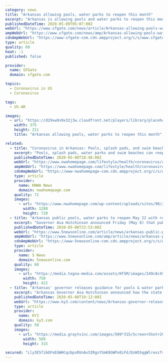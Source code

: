 ```yaml
---
category: news
title: "Arkansas allowing pools, water parks to reopen this month"
excerpt: "Arkansas is allowing pools and water parks to reopen this month with new capacity limits and other restrictions to prevent the spread of coronavirus, Gov. Asa Hutchinson said Friday. Hutchinson said pools will be allowed to reopen on May 22,"
publishedDateTime: 2020-05-09T05:07:00Z
webUrl: "https://www.sfgate.com/news/article/Arkansas-allowing-pools-water-parks-to-reopen-15257721.php"
ampWebUrl: "https://www.sfgate.com/news/amp/Arkansas-allowing-pools-water-parks-to-reopen-15257721.php"
cdnAmpWebUrl: "https://www-sfgate-com.cdn.ampproject.org/c/s/www.sfgate.com/news/amp/Arkansas-allowing-pools-water-parks-to-reopen-15257721.php"
type: article
quality: 60
heat: -1
published: false

provider:
  name: SFGate
  domain: sfgate.com

topics:
  - Coronavirus in US
  - Coronavirus

tags:
  - US-AR

images:
  - url: "https://d29xw9s9x32j3w.cloudfront.net/players/library/placeholder.png"
    width: 375
    height: 211
    title: "Arkansas allowing pools, water parks to reopen this month"

related:
  - title: "Coronavirus in Arkansas: Pools, splash pads, and swim beaches can open May 22"
    excerpt: "Pools, splash pads, water parks and swim beaches can reopen with restrictions on May 22, Governor Asa Hutchinson announced on Friday. Such facilities will be"
    publishedDateTime: 2020-05-08T18:48:00Z
    webUrl: "https://www.nwahomepage.com/lifestyle/health/coronavirus/coronavirus-in-arkansas-pools-splash-pads-and-swim-beaches-can-open-may-22/"
    ampWebUrl: "https://www.nwahomepage.com/lifestyle/health/coronavirus/coronavirus-in-arkansas-pools-splash-pads-and-swim-beaches-can-open-may-22/amp/"
    cdnAmpWebUrl: "https://www-nwahomepage-com.cdn.ampproject.org/c/s/www.nwahomepage.com/lifestyle/health/coronavirus/coronavirus-in-arkansas-pools-splash-pads-and-swim-beaches-can-open-may-22/amp/"
    type: article
    provider:
      name: KNWA News
      domain: nwahomepage.com
    quality: 72
    images:
      - url: "https://www.nwahomepage.com/wp-content/uploads/sites/90/2020/05/Pools-Splash-Pads.jpg?w=1280&h=720&crop=1"
        width: 1280
        height: 720
  - title: "Arkansas public pools, water parks to reopen May 22 with restrictions"
    excerpt: "Governor Asa Hutchinson announced Friday (May 8) that public pools, water parks, splash pads and swim beaches can reopen before Memorial Day. Each facility will have to follow strict guidelines and can only allow 50% of its capacity."
    publishedDateTime: 2020-05-08T23:53:00Z
    webUrl: "https://www.5newsonline.com/article/news/arkansas-public-pools-water-parks-to-reopen-may-22-with-restrictions/527-9e29c0fc-8c12-47de-8909-ee930994e950"
    ampWebUrl: "https://www.5newsonline.com/amp/article/news/arkansas-public-pools-water-parks-to-reopen-may-22-with-restrictions/527-9e29c0fc-8c12-47de-8909-ee930994e950"
    cdnAmpWebUrl: "https://www-5newsonline-com.cdn.ampproject.org/c/s/www.5newsonline.com/amp/article/news/arkansas-public-pools-water-parks-to-reopen-may-22-with-restrictions/527-9e29c0fc-8c12-47de-8909-ee930994e950"
    type: article
    provider:
      name: 5 News
      domain: 5newsonline.com
    quality: 60
    images:
      - url: "https://media.tegna-media.com/assets/KFSM/images/249c8c45-cb55-4430-a70c-af402ac3d08e/249c8c45-cb55-4430-a70c-af402ac3d08e_750x422.jpeg"
        width: 750
        height: 422
  - title: "Arkansas' governor releases guidance for pools & water parks; COVID-19 cases rise"
    excerpt: "Arkansas Governor Asa Hutchinson announced how the state will proceed to reopen pools and water parks around the state. He made the announcement during a briefing in Little Rock Friday. Pools and water parks may not reopen until May 22."
    publishedDateTime: 2020-05-08T19:12:00Z
    webUrl: "https://www.ky3.com/content/news/Arkansas-governor-releases-guidance-for-pools-COVID-19-cases-rise-570313341.html"
    type: article
    provider:
      name: KY3
      domain: ky3.com
    quality: 50
    images:
      - url: "https://media.graytvinc.com/images/509*315/Screen+Shot+2020-05-08+at+2.00.45+PM.jpg"
        width: 509
        height: 315

secured: "Lly3E5fibOFoEGWHCqzbpsRUnAxSIRgsYSmK8GWPo0iFd/DzW55qgWlrexzfvlhBZLaEkqmloYu4VavFYM7gTCMAhqy7z8tDImJ2qbPFw+caBScDKfXv4cqjTxxWQAAsoo5/a4FhOalI/bwG8elpPAB3oVH7qh/RISD9zeuDtvN3HYcTeblTGm8CM/r9YWYibcghAmThvf3ZZT/OvP/X6SS8Gb36EyF8fU3DIiuxd6VuSXDfFDkkVX2FPWprDJAk2jlx4BTUuuPNaytCWUPcU4imDEau8yepZLNTo59L2JZrfyGLTbpbvnf5ybjvbUnT;5Gpgi8EOWm0T5MnFDQJdAQ=="
---
```


